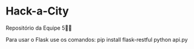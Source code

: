 # Hack-a-City
Repositório da Equipe 5⃣🦊

Para usar o Flask use os comandos:
pip install flask-restful
python api.py
